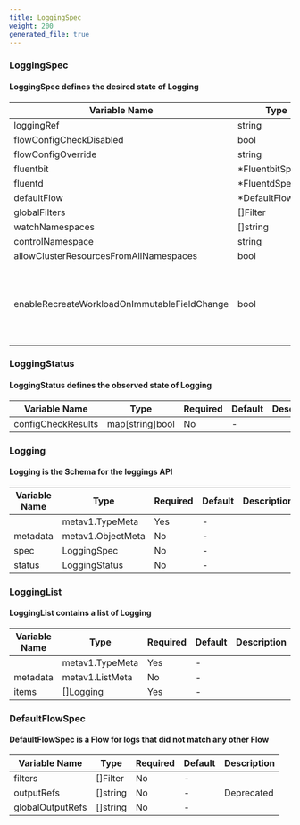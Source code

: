 ```yaml
---
title: LoggingSpec
weight: 200
generated_file: true
---
```


### LoggingSpec
#### LoggingSpec defines the desired state of Logging

| Variable Name | Type | Required | Default | Description |
|---|---|---|---|---|
| loggingRef | string | No | - |  |
| flowConfigCheckDisabled | bool | No | - |  |
| flowConfigOverride | string | No | - |  |
| fluentbit | *FluentbitSpec | No | - |  |
| fluentd | *FluentdSpec | No | - |  |
| defaultFlow | *DefaultFlowSpec | No | - |  |
| globalFilters | []Filter | No | - |  |
| watchNamespaces | []string | No | - |  |
| controlNamespace | string | Yes | - |  |
| allowClusterResourcesFromAllNamespaces | bool | No | - |  |
| enableRecreateWorkloadOnImmutableFieldChange | bool | No | - | EnableRecreateWorkloadOnImmutableFieldChange enables the operator to recreate the<br>fluentbit daemonset and the fluentd statefulset (and possibly other resource in the future)<br>in case there is a change in an immutable field<br>that otherwise couldn't be managed with a simple update.<br> |
### LoggingStatus
#### LoggingStatus defines the observed state of Logging

| Variable Name | Type | Required | Default | Description |
|---|---|---|---|---|
| configCheckResults | map[string]bool | No | - |  |
### Logging
#### Logging is the Schema for the loggings API

| Variable Name | Type | Required | Default | Description |
|---|---|---|---|---|
|  | metav1.TypeMeta | Yes | - |  |
| metadata | metav1.ObjectMeta | No | - |  |
| spec | LoggingSpec | No | - |  |
| status | LoggingStatus | No | - |  |
### LoggingList
#### LoggingList contains a list of Logging

| Variable Name | Type | Required | Default | Description |
|---|---|---|---|---|
|  | metav1.TypeMeta | Yes | - |  |
| metadata | metav1.ListMeta | No | - |  |
| items | []Logging | Yes | - |  |
### DefaultFlowSpec
#### DefaultFlowSpec is a Flow for logs that did not match any other Flow

| Variable Name | Type | Required | Default | Description |
|---|---|---|---|---|
| filters | []Filter | No | - |  |
| outputRefs | []string | No | - | Deprecated<br> |
| globalOutputRefs | []string | No | - |  |

